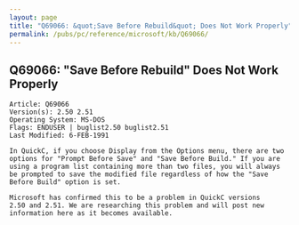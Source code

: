 ```yaml
---
layout: page
title: "Q69066: &quot;Save Before Rebuild&quot; Does Not Work Properly"
permalink: /pubs/pc/reference/microsoft/kb/Q69066/
---
```


## Q69066: &quot;Save Before Rebuild&quot; Does Not Work Properly

	Article: Q69066
	Version(s): 2.50 2.51
	Operating System: MS-DOS
	Flags: ENDUSER | buglist2.50 buglist2.51
	Last Modified: 6-FEB-1991
	
	In QuickC, if you choose Display from the Options menu, there are two
	options for "Prompt Before Save" and "Save Before Build." If you are
	using a program list containing more than two files, you will always
	be prompted to save the modified file regardless of how the "Save
	Before Build" option is set.
	
	Microsoft has confirmed this to be a problem in QuickC versions
	2.50 and 2.51. We are researching this problem and will post new
	information here as it becomes available.
